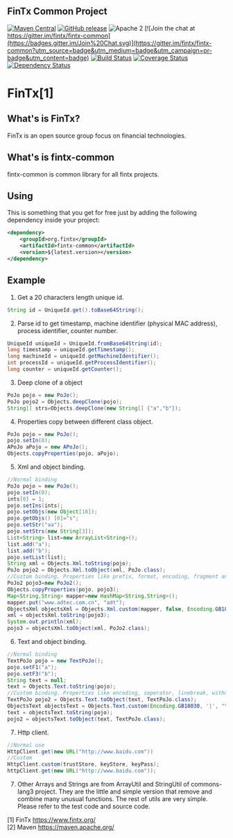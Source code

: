 ## FinTx Common Project

[![Maven Central](https://maven-badges.herokuapp.com/maven-central/org.fintx/fintx-common/badge.svg?style=flat-square)](https://maven-badges.herokuapp.com/maven-central/org.fintx/fintx-common/)
[![GitHub release](https://img.shields.io/github/release/fintx/fintx-common.svg)](https://github.com/fintx/fintx-common/releases)
![Apache 2](http://img.shields.io/badge/license-Apache%202-red.svg)
[![Join the chat at https://gitter.im/fintx/fintx-common](https://badges.gitter.im/Join%20Chat.svg)](https://gitter.im/fintx/fintx-common?utm_source=badge&utm_medium=badge&utm_campaign=pr-badge&utm_content=badge)
[![Build Status](https://travis-ci.org/fintx/fintx-common.svg?branch=master)](https://travis-ci.org/fintx/fintx-common)
[![Coverage Status](https://coveralls.io/repos/github/fintx/fintx-common/badge.svg)](https://coveralls.io/github/fintx/fintx-common)
[![Dependency Status](https://www.versioneye.com/user/projects/598c0fc3368b08388f34135b/badge.svg?style=flat)](https://www.versioneye.com/user/projects/598c0fc3368b08388f34135b)


# FinTx[1]

## What's is FinTx?

FinTx is an open source group focus on financial technologies.

## What's is fintx-common

fintx-common is common library for all fintx projects.

## Using
This is something that you get for free just by adding the following dependency inside your project:

```xml
<dependency>
    <groupId>org.fintx</groupId>
    <artifactId>fintx-common</artifactId>
    <version>${latest.version></version>
</dependency>
```
## Example
1. Get a 20 characters length unique id.

```java
String id = UniqueId.get().toBase64String();
```
2. Parse id to get timestamp, machine identifier (physical MAC address), process identifier, counter number.

```java
UniqueId uniqueId = UniqueId.fromBase64String(id);    
long timestamp = uniqueId.getTimestamp();    
long machineId = uniqueId.getMachineIdentifier();    
int processId = uniqueId.getProcessIdentifier();    
long counter = uniqueId.getCounter();    
```
3. Deep clone of a object

```java
PoJo pojo = new PoJo();
PoJo pojo2 = Objects.deepClone(pojo);
String[] strs=Objects.deepClone(new String[] {"a","b"});
```
4. Properties copy between different class object.

```java
PoJo pojo = new PoJo();
pojo.setIn(0);
APoJo aPojo = new APoJo();
Objects.copyProperties(pojo, aPojo); 
```

5. Xml and object binding.

```java
//Normal binding
PoJo pojo = new PoJo();
pojo.setIn(0);
ints[0] = 1;
pojo.setIns(ints);
pojo.setObjs(new Object[10]);
pojo.getObjs() [0]="s";
pojo.setStr("aa");
pojo.setStrs(new String[3]);
List<String> list=new ArrayList<String>();
list.add("a");
list.add("b");
pojo.setList(list);
String xml = Objects.Xml.toString(pojo);
PoJo pojo2 = Objects.Xml.toObject(xml, PoJo.class);
//Custom binding. Properties like prefix, format, encoding, fragment and headers could be specified.
PoJo2 pojo3=new PoJo2();
Objects.copyProperties(pojo, pojo3);
Map<String,String> mapper=new HashMap<String,String>();
mapper.put("www.adtec.com.cn", "adt");
ObjectsXml objectsXml = Objects.Xml.custom(mapper, false, Encoding.GB18030, false, "<?xml version=\"1.0\" encoding=\"UTF-8\"?>");
xml = objectsXml.toString(pojo3);
System.out.println(xml);
pojo3 = objectsXml.toObject(xml, PoJo2.class);
```

6. Text and object binding.

```java
//Normal binding
TextPoJo pojo = new TextPoJo();
pojo.setF1("a");
pojo.setF3("b");
String text = null;
text = Objects.Text.toString(pojo);
//Custom binding. Properties like encoding, seperator, linebreak, withname and associate could be specified.
TextPoJo pojo2 = Objects.Text.toObject(text, TextPoJo.class);
ObjectsText objectsText = Objects.Text.custom(Encoding.GB18030, '|', "\r\n", true, '=');
text = objectsText.toString(pojo);
pojo2 = objectsText.toObject(text, TextPoJo.class);

```

7. Http client. 

```java
//Normal use
HttpClient.get(new URL("http://www.baidu.com"))
//Custom
HttpClient.custom(trustStore, keyStore, keyPass);
httpClient.get(new URL("http://www.baidu.com"));
```

7. Other Arrays and Strings are from ArrayUtil and StringUtil of commons-lang3 project. They are the little and simple version that remove and combine many unusual functions. The rest of utils are very simple. Please refer to the test code and source code.




[1] FinTx https://www.fintx.org/    
[2] Maven https://maven.apache.org/
